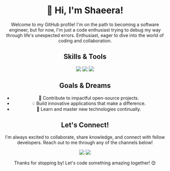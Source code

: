 <!-- Header -->
<h1 align="center">👋 Hi, I'm Shaeera!</h1>

<!-- About Me -->
<p align="center">Welcome to my GitHub profile! I'm on the path to becoming a software engineer, but for now, I'm just a code enthusiast trying to debug my way through life's unexpected errors.</strong> Enthusiast, eager to dive into the world of coding and collaboration.</p>

<!-- Skills -->
<h2 align="center">Skills & Tools</h2>
<p align="center">
  <img src="https://img.shields.io/badge/Languages-HTML%20%7C%20CSS%20%7C%20JavaScript%20%7C%20Python-blue">
  <img src="https://img.shields.io/badge/Frameworks-React%20%7C%20Node.js%20%7C%20Express%20%7C%20Django-brightgreen">
  <img src="https://img.shields.io/badge/Tools-Git%20%7C%20VS%20Code%20%7C%20Docker%20%7C%20Postman-orange">
</p>

<!-- Goals -->
<h2 align="center">Goals & Dreams</h2>
<ul align="center">
  <li>🚀 Contribute to impactful open-source projects.</li>
  <li>💡 Build innovative applications that make a difference.</li>
  <li>🌱 Learn and master new technologies continually.</li>
</ul>

<!-- Let's Connect -->
<h2 align="center">Let's Connect!</h2>
<p align="center">I'm always excited to collaborate, share knowledge, and connect with fellow developers. Reach out to me through any of the channels below!</p>
<p align="center">
  <a href="mailto:shaeerafatima@gmail.com"><img src="https://img.shields.io/badge/Email-Drop%20Me%20A%20Line-red"></a>
  <a href="[https://www.linkedin.com/in/shaeera-sahi-057120213/]"><img src="https://img.shields.io/badge/LinkedIn-Connect%20With%20Me-blue"></a>
</p>

<!-- Footer -->
<p align="center">Thanks for stopping by! Let's code something amazing together! 😊</p>
